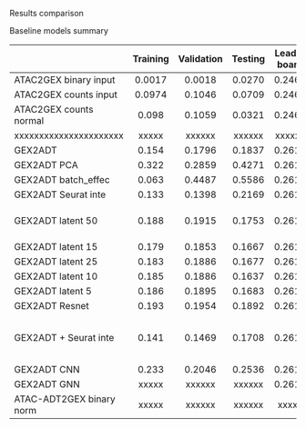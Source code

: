 Results comparison

Baseline models summary

|                          |   Training  |  Validation  |   Testing    | Leader board |   Notes   |
|     :---                 |    :----:   |     :---:    |    :---:     |    :---:     |    ---:   |
|   ATAC2GEX binary input  |    0.0017   |    0.0018    |    0.0270    |    0.2466    |           |
|   ATAC2GEX counts input  |    0.0974   |    0.1046    |    0.0709    |    0.2466    |           |
|   ATAC2GEX counts normal |    0.098    |    0.1059    |    0.0321    |    0.2466    |           |
|  xxxxxxxxxxxxxxxxxxxxxx  |    xxxxx    |    xxxxxx    |    xxxxxx    |    xxxxxx    |  xxxxxxx  |
|          GEX2ADT         |    0.154    |    0.1796    |    0.1837    |    0.2618    |           |
|        GEX2ADT PCA       |    0.322    |    0.2859    |    0.4271    |    0.2618    |  check         |
|    GEX2ADT batch_effec   |    0.063    |    0.4487    |    0.5586    |    0.2618    | one batch |
|    GEX2ADT Seurat inte   |    0.133    |    0.1398    |    0.2169    |    0.2618    |           |
|    GEX2ADT latent 50     |    0.188    |    0.1915    |    0.1753    |    0.2618    | conver fast, overfitting          |
|    GEX2ADT latent 15     |    0.179    |    0.1853    |    0.1667    |    0.2618    |           |
|    GEX2ADT latent 25     |    0.183    |    0.1886    |    0.1677    |    0.2618    |           |
|    GEX2ADT latent 10     |    0.185    |    0.1886    |    0.1637    |    0.2618    |           |
|    GEX2ADT latent 5      |    0.186    |    0.1895    |    0.1683    |    0.2618    |           |
|      GEX2ADT Resnet      |    0.193    |    0.1954    |    0.1892    |    0.2618    |           |
|   GEX2ADT + Seurat inte  |    0.141    |    0.1469    |    0.1708    |    0.2618    | converge fast, robust to overfitting |
|       GEX2ADT CNN        |    0.233    |    0.2046    |    0.2536    |    0.2618    |           |
|       GEX2ADT GNN        |    xxxxx    |    xxxxxx    |    xxxxxx    |    0.2618    |           |
| ATAC-ADT2GEX binary norm |    xxxxx    |    xxxxxx    |    xxxxxx    |    xxxxx     |           |
